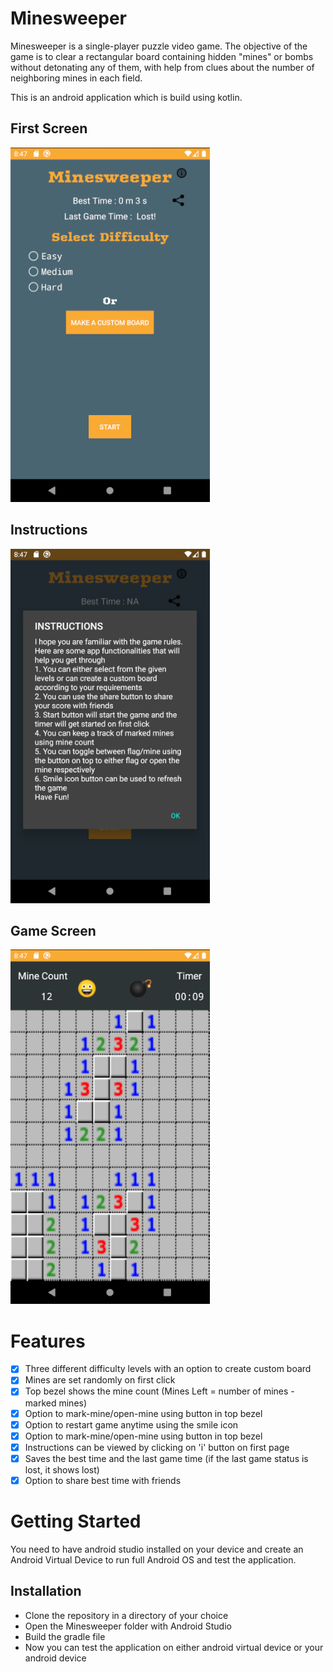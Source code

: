 # Minesweeper
Minesweeper is a single-player puzzle video game. The objective of the game is to clear a rectangular board containing hidden "mines" or bombs without detonating any of them, with help from clues about the number of neighboring mines in each field.

This is an android application which is build using kotlin.

## First Screen
![](MainPage.png)

## Instructions
![](Instructions.png)

## Game Screen
![](GamePage.png)

# Features
- [x] Three different difficulty levels with an option to create custom board
- [x] Mines are set randomly on first click
- [x] Top bezel shows the mine count (Mines Left = number of mines - marked mines)
- [x] Option to mark-mine/open-mine using button in top bezel
- [x] Option to restart game anytime using the smile icon
- [x] Option to mark-mine/open-mine using button in top bezel
- [x] Instructions can be viewed by clicking on 'i' button on first page
- [x] Saves the best time and the last game time (if the last game status is lost, it shows lost)
- [x] Option to share best time with friends

# Getting Started
You need to have android studio installed on your device and create an Android Virtual Device to run full Android OS and test the application.

## Installation
* Clone the repository in a directory of your choice
* Open the Minesweeper folder with Android Studio
* Build the gradle file
* Now you can test the application on either android virtual device or your android device
